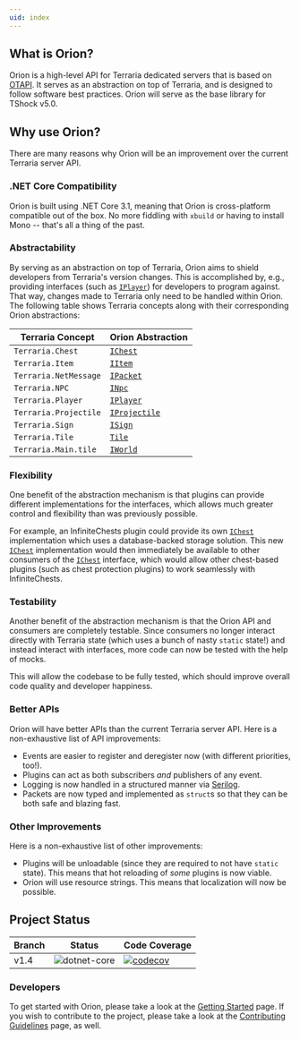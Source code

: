```yaml
---
uid: index
---
```


## What is Orion?

Orion is a high-level API for Terraria dedicated servers that is based on [OTAPI](https://github.com/DeathCradle/Open-Terraria-API/). It serves as an abstraction on top of Terraria, and is designed to follow software best practices. Orion will serve as the base library for TShock v5.0.

## Why use Orion?

There are many reasons why Orion will be an improvement over the current Terraria server API.

### .NET Core Compatibility

Orion is built using .NET Core 3.1, meaning that Orion is cross-platform compatible out of the box. No more fiddling with `xbuild` or having to install Mono -- that's all a thing of the past.

### Abstractability

By serving as an abstraction on top of Terraria, Orion aims to shield developers from Terraria's version changes. This is accomplished by, e.g., providing interfaces (such as [`IPlayer`](xref:Orion.Players.IPlayer)) for developers to program against. That way, changes made to Terraria only need to be handled within Orion. The following table shows Terraria concepts along with their corresponding Orion abstractions:

| Terraria Concept | Orion Abstraction |
|------------------|-------------------|
| `Terraria.Chest` | [`IChest`](xref:Orion.World.Chests.IChest) |
| `Terraria.Item` | [`IItem`](xref:Orion.Items.IItem) |
| `Terraria.NetMessage` | [`IPacket`](xref:Orion.Packets.IPacket) |
| `Terraria.NPC` | [`INpc`](xref:Orion.Npcs.INpc) |
| `Terraria.Player` | [`IPlayer`](xref:Orion.Players.IPlayer) |
| `Terraria.Projectile` | [`IProjectile`](xref:Orion.Projectiles.IProjectile) |
| `Terraria.Sign` | [`ISign`](xref:Orion.World.Signs.ISign) |
| `Terraria.Tile` | [`Tile`](xref:Orion.World.Tiles.Tile) |
| `Terraria.Main.tile` | [`IWorld`](xref:Orion.World.IWorld) |

### Flexibility

One benefit of the abstraction mechanism is that plugins can provide different implementations for the interfaces, which allows much greater control and flexibility than was previously possible.

For example, an InfiniteChests plugin could provide its own [`IChest`](xref:Orion.World.Chests.IChest) implementation which uses a database-backed storage solution. This new [`IChest`](xref:Orion.World.Chests.IChest) implementation would then immediately be available to other consumers of the [`IChest`](xref:Orion.World.Chests.IChest) interface, which would allow other chest-based plugins (such as chest protection plugins) to work seamlessly with InfiniteChests.

### Testability

Another benefit of the abstraction mechanism is that the Orion API and consumers are completely testable. Since consumers no longer interact directly with Terraria state (which uses a bunch of nasty `static` state!) and instead interact with interfaces, more code can now be tested with the help of mocks.

This will allow the codebase to be fully tested, which should improve overall code quality and developer happiness.

### Better APIs

Orion will have better APIs than the current Terraria server API. Here is a non-exhaustive list of API improvements:

* Events are easier to register and deregister now (with different priorities, too!).
* Plugins can act as both subscribers _and_ publishers of any event.
* Logging is now handled in a structured manner via [Serilog](https://serilog.net/).
* Packets are now typed and implemented as `struct`s so that they can be both safe and blazing fast.

### Other Improvements

Here is a non-exhaustive list of other improvements:

* Plugins will be unloadable (since they are required to not have `static` state). This means that hot reloading of _some_ plugins is now viable.
* Orion will use resource strings. This means that localization will now be possible.

## Project Status

| Branch | Status | Code Coverage |
|--------|--------|----------|
| v1.4 | ![dotnet-core](https://github.com/Pryaxis/orion-core/workflows/dotnet-core/badge.svg) | [![codecov](https://codecov.io/gh/Pryaxis/orion-core/branch/v1.4/graph/badge.svg)](https://codecov.io/gh/Pryaxis/orion-core) |

### Developers

To get started with Orion, please take a look at the [Getting Started](xref:getting_started) page. If you wish to contribute to the project, please take a look at the [Contributing Guidelines](xref:contributing_guidelines) page, as well.
